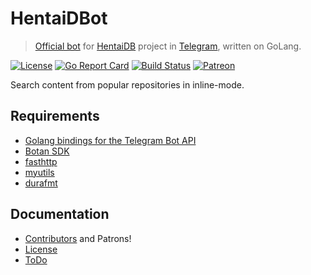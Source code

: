# HentaiDBot
> [Official bot](https://telegram.me/HentaiDBot) for [HentaiDB](https://telegram.me/HentaiDB) project in [Telegram](https://telegram.org), written on GoLang.

[![License](https://img.shields.io/npm/l/express.svg?maxAge=2592000)](LICENSE.md)
[![Go Report Card](https://goreportcard.com/badge/github.com/HentaiDB/HentaiDBot)](https://goreportcard.com/report/github.com/HentaiDB/HentaiDBot)
[![Build Status](https://travis-ci.org/HentaiDB/HentaiDBot.svg?branch=master)](https://travis-ci.org/HentaiDB/HentaiDBot)
[![Patreon](https://img.shields.io/badge/support-patreon-E66500.svg?maxAge=2592000)](https://www.patreon.com/toby3d)

Search content from popular repositories in inline-mode.

## Requirements
- [Golang bindings for the Telegram Bot API](https://github.com/go-telegram-bot-api/telegram-bot-api)
- [Botan SDK](https://github.com/botanio/sdk#go)
- [fasthttp](https://github.com/valyala/fasthttp)
- [myutils](https://github.com/kirillDanshin/myutils)
- [durafmt](https://github.com/hako/durafmt)

## Documentation
- [Contributors](CONTRIBUTORS.md) and Patrons!
- [License](LICENSE.md)
- [ToDo](https://github.com/HentaiDB/HentaiDBot/projects)
